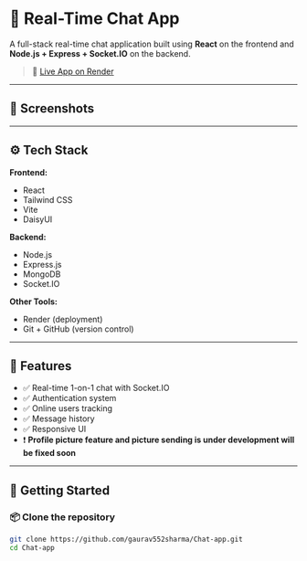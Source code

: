 # 💬 Real-Time Chat App

A full-stack real-time chat application built using **React** on the frontend and **Node.js + Express + Socket.IO** on the backend.

> 🚀 [Live App on Render](https://chat-app-et78.onrender.com)

---

## 📸 Screenshots




---

## ⚙️ Tech Stack

**Frontend:**
- React
- Tailwind CSS
- Vite
- DaisyUI

**Backend:**
- Node.js
- Express.js
- MongoDB
- Socket.IO

**Other Tools:**
- Render (deployment)
- Git + GitHub (version control)

---

## 🔑 Features

- ✅ Real-time 1-on-1 chat with Socket.IO
- ✅ Authentication system
- ✅ Online users tracking
- ✅ Message history
- ✅ Responsive UI
- ❗ **Profile picture feature and picture sending is under development will be fixed soon**

---

## 🚀 Getting Started

### 📦 Clone the repository

```bash
git clone https://github.com/gaurav552sharma/Chat-app.git
cd Chat-app
